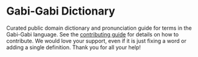 
# Gabi-Gabi Dictionary

Curated public domain dictionary and pronunciation guide for terms in the Gabi-Gabi language. See the [contributing guide](https://github.com/drumworkteam/term/blob/make/.github/contributing.md) for details on how to contribute. We would love your support, even if it is just fixing a word or adding a single definition. Thank you for all your help!